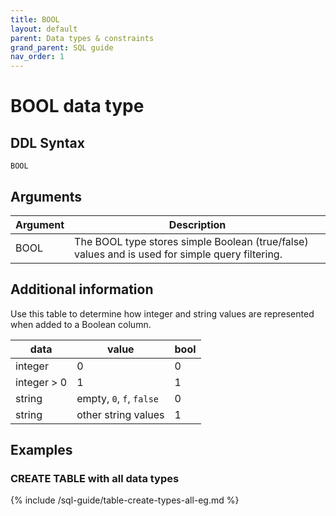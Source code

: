 ```yaml
---
title: BOOL
layout: default
parent: Data types & constraints
grand_parent: SQL guide
nav_order: 1
---
```


# BOOL data type

## DDL Syntax

```
BOOL
```

## Arguments

| Argument | Description |
|---|---|
| BOOL | The BOOL type stores simple Boolean (true/false) values and is used for simple query filtering. |

## Additional information

Use this table to determine how integer and string values are represented when added to a Boolean column.

| data | value | bool |
|---|---|---|
| integer | 0 | 0 |
| integer > 0 | 1 | 1 |
| string | empty, `0`, `f`, `false` | 0 |
| string | other string values | 1 |

## Examples

### CREATE TABLE with all data types

{% include /sql-guide/table-create-types-all-eg.md %}
